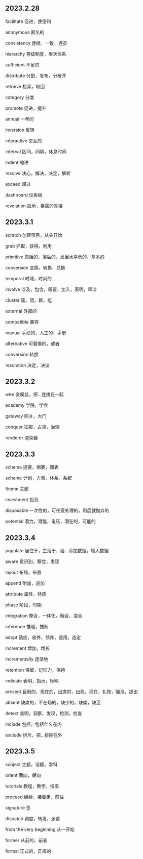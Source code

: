 ## 2023.2.28

facilitate 促进，使便利

anonymous 匿名的

consistency 连续，一致，连贯

hierarchy 等级制度，层次体系

sufficient 不足的

distribute 分配，发布，分散开

retrieve 检索，取回

category 分类

promote 促进，提升

annual 一年的

inversion 反转

interactive 交互的

interval 区间，间隔，休息时间

indent 缩进

resolve 决心，解决，决定，解析

exceed 超过

dashboard 仪表板

revelation 启示，暴露的真相



## 2023.3.1

scratch 创建项目，从头开始

grab 抓取，获得，利用

primitive 原始的，落后的，发展水平低的，基本的

conversion 变换，转换，兑换

temporal 时域，时间的

involve 涉及，包含，需要，加入，表明，牵涉

cluster 簇，团，群，组

external 外部的

compatible 兼容

manual 手动的，人工的，手册

alternative 可替换的，或者

conversion 转换

resolution 决定，决议



## 2023.3.2

wire 金属丝，把...连接在一起

academy 学院，学会

gateway 网关，大门

conquer 征服，占领，治理

renderer 渲染器



## 2023.3.3

schema 提要，纲要，图表

scheme 计划，方案，体系，系统

theme 主题

investment 投资

disposable 一次性的，可任意处理的，用后就抛弃的

potential 潜力，潜能，电压，潜在的，可能的



## 2023.3.4

populate 居住于，生活于，给...添加数据，输入数据

aware 意识到，察觉，发现

layout 布局，布置

append 附加，追加

attribute 属性，特质

phase 阶段，时期

integration 整合，一体化，融合，混合

inference 推理，推断

adopt 适应，收养，领养，选用，选定

increment 增加，增长

incrementally 逐渐地

retention 保留，记忆力，保持

indicate 表明，指示，标明

present 目前的，现在的，出席的，出现，现在，礼物，瞄准，提出

absent 缺席的，不在场的，缺少的，缺席，缺乏

detect 查明，洞察，发现，检测，检查

include 包括，包括什么在内

exclude 排斥，把...排除在外



## 2023.3.5

subject 主题，话题，学科

orient 面向，朝向

tutorials 教程，教学，指南

proceed 继续，接着走，前往

signature 签

dispatch 调度，转发，派遣

from the very beginning 从一开始

former 从前的，前者

formal 正式的，正规的
